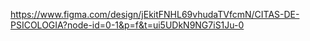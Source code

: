 https://www.figma.com/design/jEkitFNHL69vhudaTVfcmN/CITAS-DE-PSICOLOGIA?node-id=0-1&p=f&t=ui5UDkN9NG7iS1Ju-0
